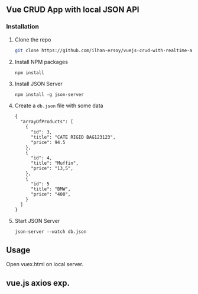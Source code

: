 








## Vue CRUD App with local JSON API

### Installation


1. Clone the repo
   ```sh
   git clone https://github.com/ilhan-ersoy/vuejs-crud-with-realtime-api.git
   ```
2. Install NPM packages
   ```sh
   npm install
   ```
3. Install JSON Server 
   ```
   npm install -g json-server
   ```
4. Create a `db.json` file with some data 
   ```
   {
     "arrayOfProducts": [
       {
         "id": 3,
         "title": "CATE RIGID BAG123123",
         "price": 94.5
       },
       {
         "id": 4,
         "title": "Muffin",
         "price": "13,5",
       },
       {
         "id": 5    
         "title": "BMW",
         "price": "400",
       }
     ]
   }
   ```
5. Start JSON Server 
     ```
    json-server --watch db.json
     ```


<!-- USAGE EXAMPLES -->
## Usage

Open vuex.html on local server.

## vue.js axios exp.


